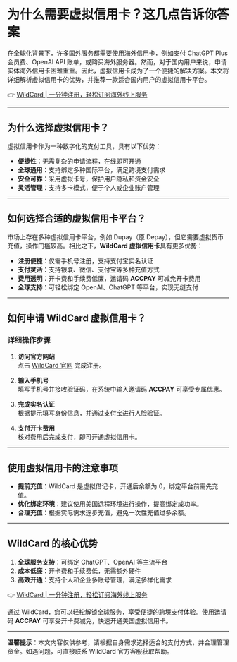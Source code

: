 # 为什么需要虚拟信用卡？这几点告诉你答案

在全球化背景下，许多国外服务都需要使用海外信用卡，例如支付 ChatGPT Plus 会员费、OpenAI API 账单，或购买海外服务器。然而，对于国内用户来说，申请实体海外信用卡困难重重。因此，虚拟信用卡成为了一个便捷的解决方案。本文将详细解析虚拟信用卡的优势，并推荐一款适合国内用户的虚拟信用卡平台。

👉 [WildCard | 一分钟注册，轻松订阅海外线上服务](https://bbtdd.com/WildCard)

---

## 为什么选择虚拟信用卡？

虚拟信用卡作为一种数字化的支付工具，具有以下优势：

- **便捷性**：无需复杂的申请流程，在线即可开通  
- **全球通用**：支持绑定多种国际平台，满足跨境支付需求  
- **安全可靠**：采用虚拟卡号，保护用户隐私和资金安全  
- **灵活管理**：支持多卡模式，便于个人或企业账户管理

---

## 如何选择合适的虚拟信用卡平台？

市场上存在多种虚拟信用卡平台，例如 Dupay（原 Depay），但它需要虚拟货币充值，操作门槛较高。相比之下，**WildCard 虚拟信用卡**具有更多优势：

- **注册便捷**：仅需手机号注册，支持支付宝实名认证  
- **支付灵活**：支持银联、微信、支付宝等多种充值方式  
- **费用透明**：开卡费和手续费低廉，邀请码 **ACCPAY** 可减免开卡费用  
- **全球支持**：可轻松绑定 OpenAI、ChatGPT 等平台，实现无缝支付

---

## 如何申请 WildCard 虚拟信用卡？

### 详细操作步骤

1. **访问官方网站**  
   点击 [WildCard 官网](https://bbtdd.com/WildCard) 完成注册。

2. **输入手机号**  
   填写手机号并接收验证码，在系统中输入邀请码 **ACCPAY** 可享受专属优惠。

3. **完成实名认证**  
   根据提示填写身份信息，并通过支付宝进行人脸验证。

4. **支付开卡费用**  
   核对费用后完成支付，即可开通虚拟信用卡。

---

## 使用虚拟信用卡的注意事项

- **提前充值**：WildCard 是虚拟借记卡，开通后余额为 0，绑定平台前需先充值。  
- **优化绑定环境**：建议使用美国远程环境进行操作，提高绑定成功率。  
- **合理充值**：根据实际需求逐步充值，避免一次性充值过多余额。  

---

## WildCard 的核心优势

1. **全球服务支持**：可绑定 ChatGPT、OpenAI 等主流平台  
2. **成本低廉**：开卡费和手续费低，无需额外硬件  
3. **高效开通**：支持个人和企业多账号管理，满足多样化需求  

👉 [WildCard | 一分钟注册，轻松订阅海外线上服务](https://bbtdd.com/WildCard)

通过 WildCard，您可以轻松解锁全球服务，享受便捷的跨境支付体验。使用邀请码 **ACCPAY** 可享受开卡费减免，快速开通美国虚拟信用卡。

---

**温馨提示**：本文内容仅供参考，请根据自身需求选择适合的支付方式，并合理管理资金。如遇问题，可直接联系 WildCard 官方客服获取帮助。